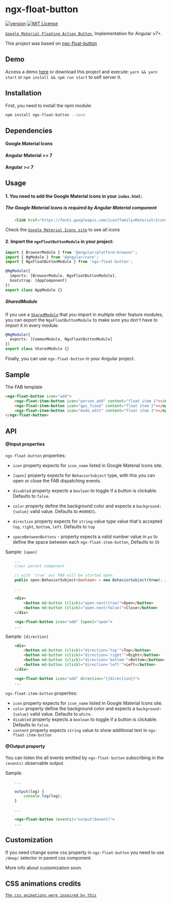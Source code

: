 # ngx-float-button

[![version](https://img.shields.io/npm/v/ngx-float-button.svg)](http://npm.im/ngx-float-button)
[![MIT License](https://img.shields.io/github/license/hallysonh/ngx-float-button.svg)](https://opensource.org/licenses/MIT)

[`Google Material Floating Action Button`](https://material.io/guidelines/components/buttons-floating-action-button.html),
Implementation for Angular v7+. 

This project was based on [ngc-float-button](https://github.com/GustavoCostaW/ngc-float-button)

## Demo

Access a demo [here](https://hallysonh.github.io/ngx-float-button/) or download this project and execute: `yarn && yarn start` or `npm install && npm run start` to self server it.

## Installation

First, you need to install the npm module:

```sh
npm install ngx-float-button --save
```

## Dependencies

#### Google Material Icons

#### Angular Material >= 7

#### Angular >= 7

## Usage

#### 1. You need to add the Google Material icons in your `index.html`:

##### The Google Material Icons is required by Angular Material <mat-icon> component

```HTML
    <link href="https://fonts.googleapis.com/icon?family=Material+Icons" rel="stylesheet">
```

Check the [`Google Material Icons site`](https://material.io/icons/) to see all icons

#### 2. Import the `ngxFloatButtonModule` in your project:

```ts
import { BrowserModule } from '@angular/platform-browser';
import { NgModule } from '@angular/core';
import { NgxFloatButtonModule } from 'ngx-float-button';

@NgModule({
  imports: [BrowserModule, NgxFloatButtonModule],
  bootstrap: [AppComponent]
})
export class AppModule {}
```

##### SharedModule

If you use a [`SharedModule`](https://angular.io/docs/ts/latest/guide/ngmodule.html#!#shared-modules) that you import in multiple other feature modules,
you can export the `NgxFloatButtonModule` to make sure you don't have to import it in every module.

```ts
@NgModule({
  exports: [CommonModule, NgxFloatButtonModule]
})
export class SharedModule {}
```

Finally, you can use `ngx-float-button` in your Angular project.

## Sample

The FAB template

```HTML
<ngx-float-button icon="add">
    <ngx-float-item-button icon="person_add" content="float item 1"></ngx-float-item-button>
    <ngx-float-item-button icon="gps_fixed" content="float item 2"></ngx-float-item-button>
    <ngx-float-item-button icon="mode_edit" content="float item 3"></ngx-float-item-button>
</ngx-float-button>
```

## API

#### @Input properties

`ngx-float-button` properties:

- `icon` property expects for `icon_name` listed in Google Material Icons site.

- `[open]` property expects for `BehaviorSubject` type, with this you can open or close the FAB dispatching events.

- `disabled` property expects a `boolean` to toggle if a button is clickable. Defaults to `false`.

- `color` property define the background color and expects a `background:{value}` valid value. Defaults to `#dd0031`.

- `direction` property expects for `string` value type value that's accepted `top`, `right`, `bottom`, `left`. Defaults to `top`

- `spaceBetweenButtons` - property expects a valid number value in `px` to define the space between each `ngx-float-item-button`, Defaults to `55`

Sample: `[open]`

```Typescript
    ...
    //our parent component

    // with 'true' our FAB will be started open.
    public open:BehaviorSubject<boolean> = new BehaviorSubject(true); // true is the initial state of FAB

    ...
```

```HTML
    <div>
        <button md-button (click)="open.next(true)">Open</button>
        <button md-button (click)="open.next(false)">Close</button>
    </div>

    <ngx-float-button icon="add" [open]="open">
    ...
```

Sample: `[direction]`

```HTML
    <div>
        <button md-button (click)="direction='top'">Top</button>
        <button md-button (click)="direction='right'">Right</button>
        <button md-button (click)="direction='bottom'">Bottom</button>
        <button md-button (click)="direction='left'">Left</button>
    </div>

    <ngx-float-button icon="add" direction="{{direction}}">
    ...
```

`ngx-float-item-button` properties:

- `icon` property expects for `icon_name` listed in Google Material Icons site.
- `color` property define the background color and expects a `background:{value}` valid value. Defaults to `white`.
- `disabled` property expects a `boolean` to toggle if a button is clickable. Defaults to `false`.
- `content` property expects `string` value to show additional text in `ngx-float-item-button`

#### @Output property

You can listen the all events emitted by `ngx-float-button` subscribing in the `(events)` observable output.

Sample:

```Typescript
    ...

    output(log) {
        console.log(log);
    }

    ...
```

```HTML
    <ngx-float-button (events)="output($event)">
    ...
```

## Customization

If you need change some css property in `ngx-float-button` you need to use `/deep/` selector in parent css component.

More info about customization soon.

## CSS animations credits

[`The css animations were inspired by this`](https://embed.plnkr.co/gist/00de5ab564446dcb8be067d44e67a692)
